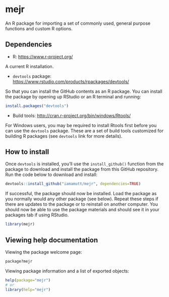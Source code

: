 # mejr

An R package for importing a set of commonly used, general purpose functions and custom R options.

## Dependencies

- R: <https://www.r-project.org/>

A current R installation.

- `devtools` package: <https://www.rstudio.com/products/rpackages/devtools/>

So that you can install the GitHub contents as an R package. You can install the package by opening up RStudio or an R terminal and running:

```r
install.packages("devtools")
```

- Build tools: <http://cran.r-project.org/bin/windows/Rtools/>

For Windows users, you may be required to install Rtools first before you can use the `devtools` package. These are a set of build tools customized for building R packages (see `devtools` link for more details).


## How to install

Once `devtools` is installed, you’ll use the `install_github()` function
from the package to download and install the package from this GitHub
repository. Run the code below to download and install:

``` r
devtools::install_github("iamamutt/mejr", dependencies=TRUE)
```

If successful, the package should now be installed. Load the package as you normally would any other package (see below). Repeat these steps if there are updates to the package or to reinstall on another computer. You should now be able to use the package materials and should see it in your packages tab if using RStudio.

``` r
library(mejr)
```

## Viewing help documentation

Viewing the package welcome page:

``` r
package?mejr
```

Viewing package information and a list of exported objects:

``` r
help(package="mejr")
# or
library(help="mejr")
```
